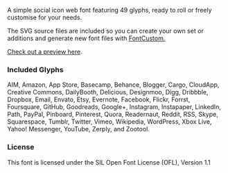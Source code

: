 A simple social icon web font featuring 49 glyphs, ready to roll or freely customise for your needs.

The SVG source files are included so you can create your own set or additions and generate new font files with [FontCustom.](https://github.com/FontCustom/fontcustom)

[Check out a preview here](http://tombryan.co/icon-font).

### Included Glyphs
AIM, Amazon, App Store, Basecamp, Behance, Blogger, Cargo, CloudApp, Creative Commons, DailyBooth, Delicious, Designmoo, Digg, Dribbble, Dropbox, Email, Envato, Etsy, Evernote, Facebook, Flickr, Forrst, Foursquare, GitHub, Goodreads, Google+, Instagram, Instapaper, LinkedIn, Path, PayPal, Pinboard, Pinterest, Quora, Readernaut, Reddit, RSS, Skype, Squarespace, Tumblr, Twitter, Vimeo, Wikipedia, WordPress, Xbox Live, Yahoo! Messenger, YouTube, Zerply, and Zootool.

### License
This font is licensed under the SIL Open Font License (OFL), Version 1.1